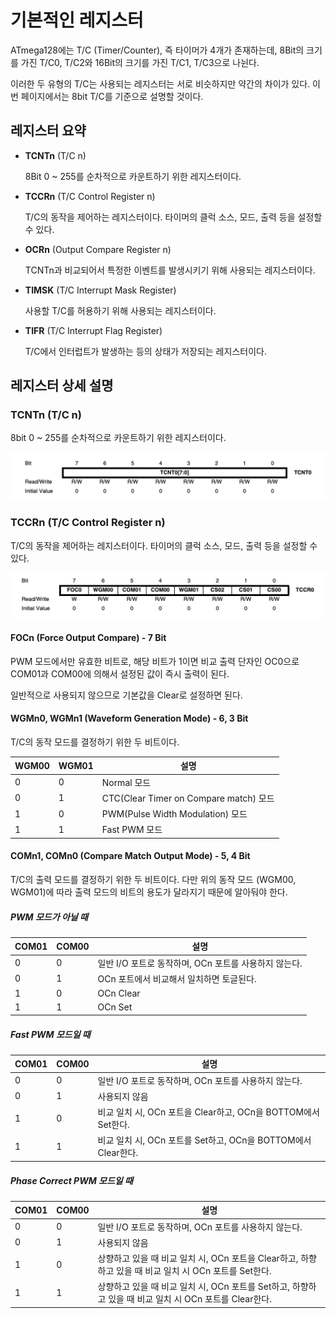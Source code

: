 # 기본적인 레지스터

ATmega128에는 T/C (Timer/Counter), 즉 타이머가 4개가 존재하는데, 8Bit의 크기를 가진 T/C0, T/C2와 16Bit의 크기를 가진 T/C1, T/C3으로 나뉜다.

이러한 두 유형의 T/C는 사용되는 레지스터는 서로 비슷하지만 약간의 차이가 있다. 이번 페이지에서는 8bit T/C를 기준으로 설명할 것이다.

## 레지스터 요약

- **TCNTn** (T/C n)

    8Bit 0 ~ 255를 순차적으로 카운트하기 위한 레지스터이다.

- **TCCRn** (T/C Control Register n)

    T/C의 동작을 제어하는 레지스터이다. 타이머의 클럭 소스, 모드, 출력 등을 설정할 수 있다.

- **OCRn** (Output Compare Register n)

    TCNTn과 비교되어서 특정한 이벤트를 발생시키기 위해 사용되는 레지스터이다.

- **TIMSK** (T/C Interrupt Mask Register)

    사용할 T/C를 허용하기 위해 사용되는 레지스터이다.

- **TIFR** (T/C Interrupt Flag Register)

    T/C에서 인터럽트가 발생하는 등의 상태가 저장되는 레지스터이다.

## 레지스터 상세 설명

### TCNTn (T/C n)

8bit 0 ~ 255를 순차적으로 카운트하기 위한 레지스터이다.

![TCNT0](./TCNT0_8Bit.png)

### TCCRn (T/C Control Register n)

T/C의 동작을 제어하는 레지스터이다. 타이머의 클럭 소스, 모드, 출력 등을 설정할 수 있다.

![TCCR0](./TCCR0_8Bit.png)

#### FOCn (Force Output Compare) - 7 Bit

PWM 모드에서만 유효한 비트로, 해당 비트가 1이면 비교 출력 단자인 OC0으로 COM01과 COM00에 의해서 설정된 값이 즉시 출력이 된다.

일반적으로 사용되지 않으므로 기본값을 Clear로 설정하면 된다.

#### WGMn0, WGMn1 (Waveform Generation Mode) - 6, 3 Bit

T/C의 동작 모드를 결정하기 위한 두 비트이다.

|WGM00|WGM01|설명|
|---|---|---|
|0|0|Normal 모드|
|0|1|CTC(Clear Timer on Compare match) 모드|
|1|0|PWM(Pulse Width Modulation) 모드|
|1|1|Fast PWM 모드|

#### COMn1, COMn0 (Compare Match Output Mode) - 5, 4 Bit

T/C의 출력 모드를 결정하기 위한 두 비트이다. 다만 위의 동작 모드 (WGM00, WGM01)에 따라 출력 모드의 비트의 용도가 달라지기 때문에 알아둬야 한다.

##### PWM 모드가 아닐 때

|COM01|COM00|설명|
|---|---|---|
|0|0|일반 I/O 포트로 동작하며, OCn 포트를 사용하지 않는다.|
|0|1|OCn 포트에서 비교해서 일치하면 토글된다.|
|1|0|OCn Clear|
|1|1|OCn Set|

##### Fast PWM 모드일 때

|COM01|COM00|설명|
|---|---|---|
|0|0|일반 I/O 포트로 동작하며, OCn 포트를 사용하지 않는다.|
|0|1|사용되지 않음|
|1|0|비교 일치 시, OCn 포트을 Clear하고, OCn을 BOTTOM에서 Set한다.|
|1|1|비교 일치 시, OCn 포트를 Set하고, OCn을 BOTTOM에서 Clear한다.|

##### Phase Correct PWM 모드일 때

|COM01|COM00|설명|
|---|---|---|
|0|0|일반 I/O 포트로 동작하며, OCn 포트를 사용하지 않는다.|
|0|1|사용되지 않음|
|1|0|상향하고 있을 때 비교 일치 시, OCn 포트을 Clear하고, 하향하고 있을 때 비교 일치 시 OCn 포트를 Set한다.|
|1|1|상향하고 있을 때 비교 일치 시, OCn 포트를 Set하고, 하향하고 있을 때 비교 일치 시 OCn 포트를 Clear한다.|
